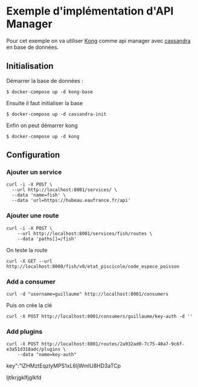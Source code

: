 # Exemple d'implémentation d'API Manager

Pour cet exemple on va utiliser [Kong](https://konghq.com/kong/) comme api manager avec [cassandra](http://cassandra.apache.org/) en base de données.

## Initialisation
Démarrer la base de données :
```console
$ docker-compose up -d kong-base
```

Ensuite il faut initialiser la base 
```console
$ docker-compose up -d cassandra-init
```

Enfin on peut démarrer kong
```console
$ docker-compose up -d kong
``` 

## Configuration
### Ajouter un service
```console
curl -i -X POST \
  --url http://localhost:8001/services/ \
  --data 'name=fish' \
  --data 'url=https://hubeau.eaufrance.fr/api'
```

### Ajouter une route
```console
curl -i -X POST \
    --url http://localhost:8001/services/fish/routes \
    --data 'paths[]=/fish'
```
On teste la route
```console
curl -X GET --url http://localhost:8000/fish/v0/etat_piscicole/code_espece_poisson
```

### Add a consumer
```console
curl -d "username=guillaume" http://localhost:8001/consumers
````

Puis on crée la clé
```console
curl -X POST http://localhost:8001/consumers/guillaume/key-auth -d ''
```

### Add plugins
```console
curl -X POST http://localhost:8001/routes/2a932ad0-7c75-40a7-9c6f-e3a51d318adc/plugins \
    --data "name=key-auth" 
```
key":"lZHMztEqzIyMPS1xL6ljWmlU8HD3aTCp


ljtlkrjgklfjglkfd
